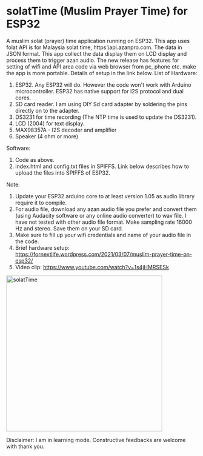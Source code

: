 # solatTime (Muslim Prayer Time) for ESP32
A muslim solat (prayer) time application running on ESP32. This app uses folat API is for Malaysia solat time, https:\\api.azanpro.com. The data in JSON format. This app collect the data display them on LCD display and process them to trigger azan audio.  The new release has features for setting of wifi and API area code via web browser from pc, phone etc. make the app is more portable. Details of setup in the link below.
List of Hardware:
1. ESP32. Any ESP32 will do. However the code won't work with Arduino microcontroller. ESP32 has native support for I2S protocol and dual cores.
2. SD card reader. I am using DIY Sd card adapter by soldering the pins directly on to the adapter.
3. DS3231 for time recording (The NTP time is used to update the DS3231).
4. LCD (2004) for text display.
5. MAX98357A - I2S decoder and amplifier
6. Speaker (4 ohm or more)

Software:
1. Code as above.
2. index.html and config.txt files in SPIFFS. Link below describes how to upload the files into SPIFFS of ESP32.

Note: 
1. Update your ESP32 arduino core to at least version 1.05 as audio library require it to compile.
2. For audio file, download any azan audio file you prefer and convert them (using Audacity software or any online audio converter) to wav file. I have not tested
 with other audio file format. Make sampling rate 16000 Hz and stereo. Save them on your SD card.
3. Make sure to fill up your wifi credentials and name of your audio file in the code.
4. Brief hardware setup: https://fornextlife.wordpress.com/2021/03/07/muslim-prayer-time-on-esp32/
5. Video clip: https://www.youtube.com/watch?v=1s4jHMRSESk
 
<img width="411" alt="solatTime" src="https://user-images.githubusercontent.com/78830805/107587834-7532cb00-6c3d-11eb-9ca3-d12b0ef0e7d6.png">
 
Disclaimer:
I am in learning mode. Constructive feedbacks are welcome with thank you.
